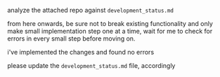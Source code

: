 analyze the attached repo against `development_status.md`

from here onwards, be sure not to break existing functionality and only make small implementation step one at a time, wait for me to check for errors in every small step before moving on.

i've implemented the changes and found no errors

please update the `development_status.md` file, accordingly